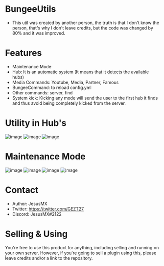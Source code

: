 # BungeeUtils
* This util was created by another person, the truth is that I don't know the person, that's why I don't leave credits, but the code was changed by 80% and it was improved.

# Features
* Maintenance Mode
* Hub: It is an automatic system (It means that it detects the available hubs)
* Media Commands: Youtube, Media, Partner, Famous
* BungeeCommand: to reload config.yml 
* Other commands: server, find
* System kick: Kicking any mode will send the user to the first hub it finds and thus avoid being completely kicked from the server.

# Utility in Hub's
![image](https://user-images.githubusercontent.com/64879531/175190970-0b5bfd95-5614-424a-8cc3-25d9596ded66.png)
![image](https://user-images.githubusercontent.com/64879531/175191290-c8ed1243-97b5-479f-8cf6-409879eace42.png)
![image](https://user-images.githubusercontent.com/64879531/175191356-a2ba825e-aea3-41cd-8d96-91cbaa280263.png)

# Maintenance Mode
![image](https://user-images.githubusercontent.com/64879531/175192146-bc1571c8-913b-4b9f-86ff-78a884055868.png)
![image](https://user-images.githubusercontent.com/64879531/175192178-a1632e50-7025-425c-b48e-0b5ab5490ccb.png)
![image](https://user-images.githubusercontent.com/64879531/175192220-c8a77e9f-b4d3-4257-925e-1f8f1b7d81cc.png)
![image](https://user-images.githubusercontent.com/64879531/175192247-5cafed45-af9a-4159-b4d0-97bb8d13ebb4.png)

# Contact
* Author: JesusMX
* Twitter: https://twitter.com/GEZT27
* Discord: JesusMX#2122

# Selling & Using
You're free to use this product for anything, including selling and running on your own server. However, if you're going to sell a plugin using this, please leave credits and/or a link to the repository.
